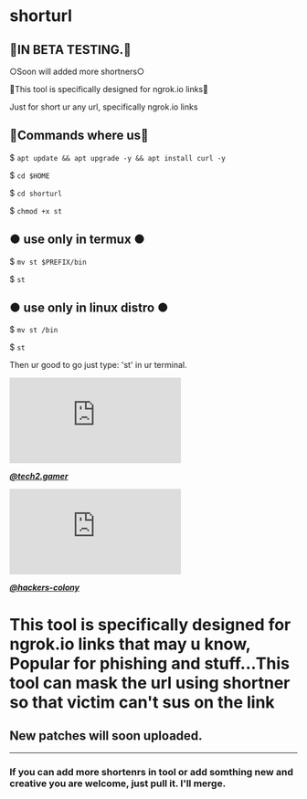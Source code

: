 # shorturl

## 🔰IN BETA TESTING.🔰

○Soon will added more shortners○

🔰This tool is specifically designed for ngrok.io links🔰

Just for short ur any url, specifically ngrok.io links
## 🔰Commands where us🔰
$ ```apt update && apt upgrade -y && apt install curl -y```

$ ```cd $HOME```

$ ```cd shorturl```

$ ```chmod +x st```

## ● use only in termux ●

$ ```mv st $PREFIX/bin```

$ ```st```

## ● use only in linux distro ●

$ ```mv st /bin```

$ ```st```

Then ur good to go just type: 'st' in ur terminal.



![](https://aloinstagram.com/procces/stream.php?type=photo&file=aHR0cHM6Ly9zY29udGVudC1mcng1LTEuY2RuaW5zdGFncmFtLmNvbS92L3Q1MS4yODg1LTE5LzE5NTE2MDA3Nl85MTMwMjgyOTkyNzE4OTlfNTczNzkwNjg2NzU2MTk2OTg1Ml9uLmpwZz9fbmNfaHQ9c2NvbnRlbnQtZnJ4NS0xLmNkbmluc3RhZ3JhbS5jb20mX25jX29oYz0zVEdqbThiSHdaRUFYX3dyQVJoJmVkbT1BRUY4dFlZQkFBQUEmY2NiPTctNCZvaD1jYzRmNDEyNmZlOGU3YzUxYjgwMzUzZTY4ZTkwOGMzYyZvZT02MTBCQUFFQiZfbmNfc2lkPWE5NTEzZA==)

[_**@tech2.gamer**_](https://www.instagram.com/tech2.gamer/)                      
                        
![](https://aloinstagram.com/procces/stream.php?type=photo&file=aHR0cHM6Ly9zY29udGVudC1mcng1LTEuY2RuaW5zdGFncmFtLmNvbS92L3Q1MS4yODg1LTE5LzE2NDc3NjE1OV80ODcxODU5MjI0MjIyNTBfNDU4NzMwODg2OTQ3MzU1MzQxNl9uLmpwZz9fbmNfaHQ9c2NvbnRlbnQtZnJ4NS0xLmNkbmluc3RhZ3JhbS5jb20mX25jX29oYz1xVGt4Um5PUWJqOEFYX3BUNEY0JmVkbT1BRUY4dFlZQkFBQUEmY2NiPTctNCZvaD0yOWIwN2I3ZGIzYTY0YWQyM2ExNWZjNzczNDI5ODY3MCZvZT02MTBCOEFEOCZfbmNfc2lkPWE5NTEzZA==)

[_**@hackers-colony**_](https://instagram.com/hackers_colony_official/)


# This tool is specifically designed for ngrok.io links that may u know, Popular for phishing and stuff...This tool can mask the url using shortner so that victim can't sus on the link
## New patches will soon uploaded.
____________________________________
### If you can add more shortenrs in tool or add somthing new and creative you are welcome, just pull it. I'll merge.

